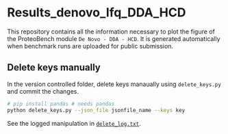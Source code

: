 # Results_denovo_lfq_DDA_HCD

This repository contains all the information necessary to plot the figure of the ProteoBench module `De Novo - DDA - HCD`.
It is generated automatically when benchmark runs are uploaded for public submission.

## Delete keys manually

In the version controlled folder, delete keys manaually using `delete_keys.py` and commit the changes.

```bash
# pip install pandas # needs pandas
python delete_keys.py --json_file jsonfile_name --keys key
```

See the logged manipulation in [`delete_log.txt`](delete_log.txt).
